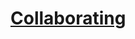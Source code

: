 # [Collaborating](https://education.lego.com/en-us/lessons/wedo-2-science/getting-started-project-d)
